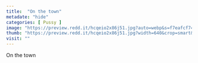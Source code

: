 ```yaml
---
title:  "On the town"
metadate: "hide"
categories: [ Pussy ]
image: "https://preview.redd.it/hcqeio2x86j51.jpg?auto=webp&s=f7eafcf74754624bb5100fb35a0eaa4907ddfd1c"
thumb: "https://preview.redd.it/hcqeio2x86j51.jpg?width=640&crop=smart&auto=webp&s=0a8cb0a3600f58f7fa1636b40c83fae6c0b46131"
visit: ""
---
```

On the town
